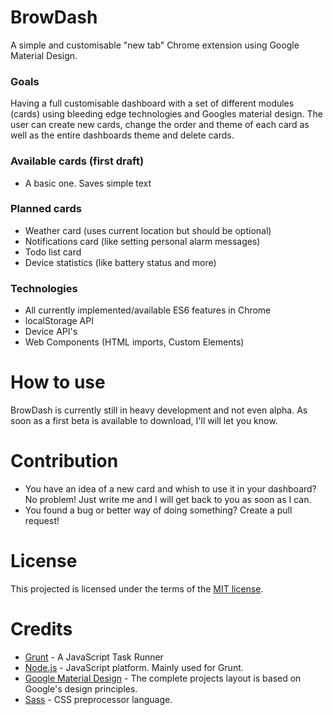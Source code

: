 # BrowDash
A simple and customisable "new tab" Chrome extension using Google Material Design.

### Goals

Having a full customisable dashboard with a set of different modules (cards) using bleeding edge technologies and Googles material design. The user can create new cards, change the order and theme of each card as well as the entire dashboards theme and delete cards.

### Available cards (first draft)

- A basic one. Saves simple text

### Planned cards

- Weather card (uses current location but should be optional)
- Notifications card (like setting personal alarm messages)
- Todo list card
- Device statistics (like battery status and more)

### Technologies

- All currently implemented/available ES6 features in Chrome
- localStorage API
- Device API's
- Web Components (HTML imports, Custom Elements)

# How to use

BrowDash is currently still in heavy development and not even alpha. As soon as a first beta is available to download, I'll will let you know.


# Contribution

- You have an idea of a new card and whish to use it in your dashboard? No problem! Just write me and I will get back to you as soon as I can.
- You found a bug or better way of doing something? Create a pull request!

# License

This projected is licensed under the terms of the [MIT license][1].

# Credits

- [Grunt][2] - A JavaScript Task Runner
- [Node.js][3] - JavaScript platform. Mainly used for Grunt.
- [Google Material Design][4] - The complete projects layout is based on Google's design principles.
- [Sass][5] - CSS preprocessor language.

[1]: https://github.com/morkro/BrowDash/LICENSE
[2]: http://gruntjs.com
[3]: http://nodejs.org
[4]: http://www.google.com/design
[5]: http://sass-lang.com/